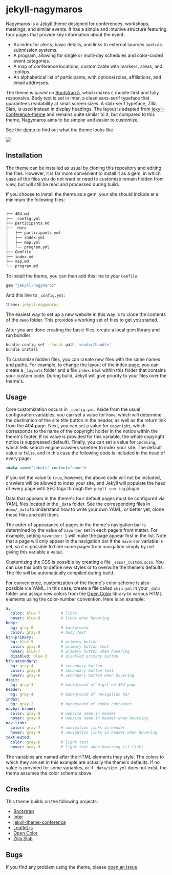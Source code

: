 # jekyll-nagymaros

Nagymaros is a [Jekyll](https://jekyllrb.com) theme designed for conferences, workshops, meetings, and similar events. It has a simple and intuitive structure featuring four pages that provide key information about the event:

- An index for alerts, basic details, and links to external sources such as submission systems.
- A program, allowing for single or multi-day schedules and color-coded event categories.
- A map of conference locations, customizable with markers, areas, and tooltips.
- An alphabetical list of participants, with optional roles, affiliations, and email addresses.

The theme is based on [Bootstrap 5](https://getbootstrap.com/), which makes it mobile-first and fully responsive. Body text is set in Inter, a clean sans-serif typeface that guarantees readability at small screen sizes. A slab-serif typeface, Zilla Slab, is used instead in display headings. The layout is adapted from [jekyll-conference-theme](https://github.com/DigitaleGesellschaft/jekyll-theme-conference) and remains quite similar to it, but compared to this theme, Nagymaros aims to be simpler and easier to customize.

See the [demo](https://piazzai.github.io/jekyll-nagymaros/) to find out what the theme looks like.

![](https://github.com/piazzai/jekyll-nagymaros/blob/master/screenshot.png)

## Installation

The theme can be installed as usual by cloning this repository and editing the files. However, it is far more convenient to install it as a gem, in which case all the files you do not want or need to customize remain hidden from view, but will still be read and processed during build.

If you choose to install the theme as a gem, your site should include at a minimum the following files:

```bash
.
├── 404.md
├── _config.yml
├── participants.md
├── _data
│   ├── participants.yml
│   ├── index.yml
│   ├── map.yml
│   └── program.yml
├── Gemfile
├── index.md
├── map.md
└── program.md

```

To install the theme, you can then add this line to your `Gemfile`:

```ruby
gem "jekyll-nagymaros"
```

And this line to `_config.yml`:

```yaml
theme: jekyll-nagymaros
```

The easiest way to set up a new website in this way is to clone the contents of the `demo` folder. This provides a working set of files to get you started.

After you are done creating the basic files, create a local gem library and run bundler:

```bash
bundle config set --local path 'vendor/bundle'
bundle install
```

To customize hidden files, you can create new files with the same names and paths. For example, to change the layout of the index page, you can create a `_layouts` folder and a file `index.html` within this folder that contains your custom code. During build, Jekyll will give priority to your files over the theme's.

## Usage

Core customization occurs in `_config.yml`. Aside from the usual configuration variables, you can set a value for `home`, which will determine the destination of the site title button in the header, as well as the return link from the 404 page. Next, you can set a value for `copyright`, which corresponds to the name of the copyright holder in the notice within the theme's footer. If no value is provided for this variable, the whole copyright notice is suppressed (default). Finally, you can set a value for `indexing`, which tells search engine crawlers whether to index your site. The default value is `false`, and in this case the following code is included in the head of every page:

```html
<meta name="robots" content="none">
```

If you set the value to `true`, however, the above code will not be included, crawlers will be allowed to index your site, and Jekyll will populate the head of every page with SEO tags through the `jekyll-seo-tag` plugin.

Data that appears in the theme's four default pages must be configured via YAML files located in the `_data` folder. See the corresponding files in `demo/_data` to understand how to write your own YAML, or better yet, clone these files and edit them.

The order of appearance of pages in the theme's navigation bar is determined by the value of `navorder` set in each page's front matter. For example, setting `navorder: 1` will make the page appear first in the list. Note that a page will only appear in the navigation bar if the `navorder` variable is set, so it is possible to hide some pages from navigation simply by not giving this variable a value.

Customizing the CSS is possible by creating a file `_sass/_custom.scss`. You can use this both to define new styles or to overwrite the theme's defaults. The file will be automatically compiled during build.

For convenience, customization of the theme's color scheme is also possible via YAML. In this case, create a file called `skin.yml` in your `_data` folder and assign new colors from the [Open Color](https://yeun.github.io/open-color) library to various HTML elements using the color-number convention. Here is an example:

```yaml
a:
  color: blue-7         # links
  hover: blue-9         # links when hovering
body:
  bg: gray-0            # background
  color: gray-8         # body text
btn-primary:
  bg: blue-5            # primary button
  color: gray-0         # primary button text
  hover: blue-7         # primary button when hovering
  disabled: blue-3      # disabled primary button
btn-secondary:
  bg: gray-4            # secondary button
  color: gray-0         # secondary button text
  hover: gray-6         # secondary button when hovering
digit:
  bg: gray-3            # background of digit on 404 page
header:
  bg: gray-4            # background of navigation bar
index:
  bg: gray-2            # background of index container
navbar-brand:
  color: gray-8         # website name in header
  hover: gray-9         # website name in header when hovering
nav-link:
  color: gray-7         # navigation links in header
  hover: gray-9         # navigation links in header when hovering
text-muted:
  color: gray-6         # light text
  hover: gray-9         # light text when hovering (if link)
```

The variables are named after the HTML elements they style. The colors to which they are set in this example are actually the theme's defaults. If no value is provided for some variables, or if `_data/skin.yml` does not exist, the theme assumes the color scheme above.

## Credits

This theme builds on the following projects:

- [Bootstrap](https://getbootstrap.com/)
- [Inter](https://rsms.me/inter/)
- [jekyll-theme-conference](https://github.com/DigitaleGesellschaft/jekyll-theme-conference)
- [Leaflet.js](https://leafletjs.com/)
- [Open Color](https://yeun.github.io/open-color)
- [Zilla Slab](https://github.com/mozilla/zilla-slab)

## Bugs

If you find any problem using the theme, please [open an issue](https://github.com/piazzai/jekyll-nagymaros/issues).
